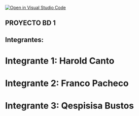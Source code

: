 [![Open in Visual Studio Code](https://classroom.github.com/assets/open-in-vscode-c66648af7eb3fe8bc4f294546bfd86ef473780cde1dea487d3c4ff354943c9ae.svg)](https://classroom.github.com/online_ide?assignment_repo_id=8699321&assignment_repo_type=AssignmentRepo)
## PROYECTO BD 1

## Integrantes: 
# Integrante 1: Harold Canto
# Integrante 2: Franco Pacheco
# Integrante 3: Qespisisa Bustos
